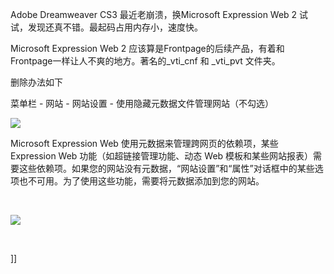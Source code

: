 <p>Adobe Dreamweaver CS3 最近老崩溃，换Microsoft Expression Web 2 试试，发现还真不错。最起码占用内存小，速度快。</p>
<p>Microsoft Expression Web 2 应该算是Frontpage的后续产品，有着和Frontpage一样让人不爽的地方。著名的_vti_cnf 和&nbsp;_vti_pvt 文件夹。</p>
<p>删除办法如下</p>
<p>菜单栏 - 网站 -&nbsp;网站设置 - 使用隐藏元数据文件管理网站（不勾选）</p>
<p><img src="http://pic002.cnblogs.com/img/leavingme/200903/2009032217185144.png" /></p>
<p>Microsoft Expression Web 使用元数据来管理跨网页的依赖项，某些 Expression Web 功能（如超链接管理功能、动态 Web 模板和某些网站报表）需要这些依赖项。如果您的网站没有元数据，“网站设置”和“属性”对话框中的某些选项也不可用。为了使用这些功能，需要将元数据添加到您的网站。</p>
<p>&nbsp;</p>
<p><img src="http://pic002.cnblogs.com/img/leavingme/200903/2009031715105775.png" /></p>
<p>&nbsp;</p>]]